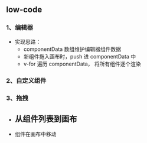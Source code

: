 
## low-code

### 1、编辑器

- 实现思路：
  - componentData 数组维护编辑器组件数据
  - 新组件拖入画布时，push 进 componentData 中
  - v-for 遍历 componentData， 将所有组件逐个渲染

### 2、自定义组件

### 3、拖拽

- 从组件列表到画布
  - 

- 组件在画布中移动
